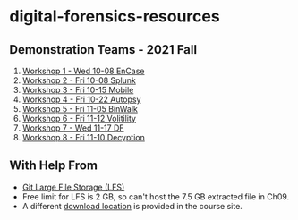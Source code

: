# digital-forensics-resources

## Demonstration Teams - 2021 Fall

1. [Workshop 1 - Wed 10-08 EnCase](https://github.com/GabrielSolomonHolland/EnCase-Digital-Forensics-Presentation-44386)
2. [Workshop 2 - Fri 10-08 Splunk](https://github.com/cameronkc/DF-GROUP2-REPO)
3. [Workshop 3 - Fri 10-15 Mobile]()
4. [Workshop 4 - Fri 10-22 Autopsy]()
5. [Workshop 5 - Fri 11-05 BinWalk]()
6. [Workshop 6 - Fri 11-12 Volitility]()
7. [Workshop 7 - Wed 11-17 DF]()
8. [Workshop 8 - Fri 11-10 Decyption]()

## With Help From

- [Git Large File Storage (LFS)](https://git-lfs.github.com/)
- Free limit for LFS is 2 GB, so can't host the 7.5 GB extracted file in Ch09.
- A different [download location](https://drive.google.com/file/d/1N3lon9SMjlaEjHLInyqSBCUYQy4ZVGKq/view?usp=sharing) is provided in the course site. 
